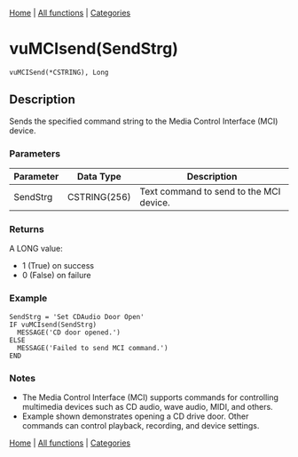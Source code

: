 [Home](../index.md) | [All functions](index.md) | [Categories](../categories/index.md)

# vuMCIsend(SendStrg)

```Prototype
vuMCISend(*CSTRING), Long
```


## Description
Sends the specified command string to the Media Control Interface (MCI) device.

### Parameters

| Parameter | Data Type    | Description                                 |
|-----------|--------------|---------------------------------------------|
| SendStrg  | CSTRING(256) | Text command to send to the MCI device.     |

### Returns
A LONG value:  
- 1 (True) on success  
- 0 (False) on failure  

### Example

```Clarion
SendStrg = 'Set CDAudio Door Open'
IF vuMCIsend(SendStrg)
  MESSAGE('CD door opened.')
ELSE
  MESSAGE('Failed to send MCI command.')
END
```

### Notes
- The Media Control Interface (MCI) supports commands for controlling multimedia devices such as CD audio, wave audio, MIDI, and others.  
- Example shown demonstrates opening a CD drive door. Other commands can control playback, recording, and device settings.

[Home](../index.md) | [All functions](index.md) | [Categories](../categories/index.md)

